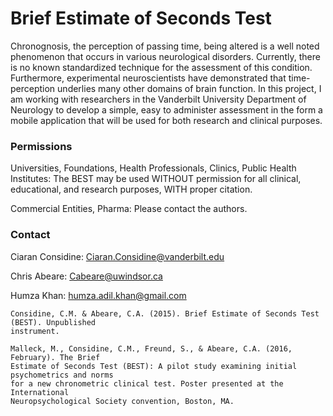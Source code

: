# Brief Estimate of Seconds Test

Chronognosis, the perception of passing time, being altered is a well noted phenomenon that occurs in various neurological disorders. Currently, there is no known standardized technique for the assessment of this condition. Furthermore, experimental neuroscientists have demonstrated that time-perception underlies many other domains of brain function. In this project, I am working with researchers in the Vanderbilt University Department of Neurology to develop a simple, easy to administer assessment in the form a mobile application that will be used for both research and clinical purposes.

### Permissions
Universities, Foundations, Health Professionals, Clinics, Public Health Institutes: The BEST may be used WITHOUT permission for all clinical, educational, and research purposes, WITH proper citation.

Commercial Entities, Pharma: Please contact the authors.

### Contact

Ciaran Considine: Ciaran.Considine@vanderbilt.edu

Chris Abeare: Cabeare@uwindsor.ca

Humza Khan: humza.adil.khan@gmail.com

```
Considine, C.M. & Abeare, C.A. (2015). Brief Estimate of Seconds Test (BEST). Unpublished
instrument.

Malleck, M., Considine, C.M., Freund, S., & Abeare, C.A. (2016, February). The Brief
Estimate of Seconds Test (BEST): A pilot study examining initial psychometrics and norms
for a new chronometric clinical test. Poster presented at the International
Neuropsychological Society convention, Boston, MA.
```
